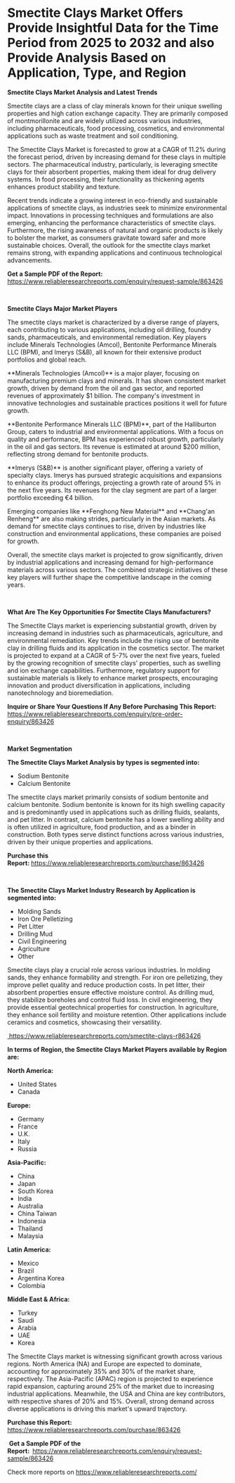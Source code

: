 <p><h1>Smectite Clays Market Offers Provide Insightful Data for the Time Period from 2025 to 2032 and also Provide Analysis Based on Application, Type, and Region</h1></p><p><strong>Smectite Clays Market Analysis and Latest Trends</strong></p>
<p><p>Smectite clays are a class of clay minerals known for their unique swelling properties and high cation exchange capacity. They are primarily composed of montmorillonite and are widely utilized across various industries, including pharmaceuticals, food processing, cosmetics, and environmental applications such as waste treatment and soil conditioning. </p><p>The Smectite Clays Market is forecasted to grow at a CAGR of 11.2% during the forecast period, driven by increasing demand for these clays in multiple sectors. The pharmaceutical industry, particularly, is leveraging smectite clays for their absorbent properties, making them ideal for drug delivery systems. In food processing, their functionality as thickening agents enhances product stability and texture. </p><p>Recent trends indicate a growing interest in eco-friendly and sustainable applications of smectite clays, as industries seek to minimize environmental impact. Innovations in processing techniques and formulations are also emerging, enhancing the performance characteristics of smectite clays. Furthermore, the rising awareness of natural and organic products is likely to bolster the market, as consumers gravitate toward safer and more sustainable choices. Overall, the outlook for the smectite clays market remains strong, with expanding applications and continuous technological advancements.</p></p>
<p><strong>Get a Sample PDF of the Report:&nbsp;</strong> <a href="https://www.reliableresearchreports.com/enquiry/request-sample/863426?utm_campaign=83&utm_medium=2&utm_source=Github&utm_content=ia&utm_term=30012025&utm_id=smectite-clays">https://www.reliableresearchreports.com/enquiry/request-sample/863426</a></p>
<p>&nbsp;</p>
<p><strong>Smectite Clays Major Market Players</strong></p>
<p><p>The smectite clays market is characterized by a diverse range of players, each contributing to various applications, including oil drilling, foundry sands, pharmaceuticals, and environmental remediation. Key players include Minerals Technologies (Amcol), Bentonite Performance Minerals LLC (BPM), and Imerys (S&B), all known for their extensive product portfolios and global reach.</p><p>**Minerals Technologies (Amcol)** is a major player, focusing on manufacturing premium clays and minerals. It has shown consistent market growth, driven by demand from the oil and gas sector, and reported revenues of approximately $1 billion. The company's investment in innovative technologies and sustainable practices positions it well for future growth.</p><p>**Bentonite Performance Minerals LLC (BPM)**, part of the Halliburton Group, caters to industrial and environmental applications. With a focus on quality and performance, BPM has experienced robust growth, particularly in the oil and gas sectors. Its revenue is estimated at around $200 million, reflecting strong demand for bentonite products.</p><p>**Imerys (S&B)** is another significant player, offering a variety of specialty clays. Imerys has pursued strategic acquisitions and expansions to enhance its product offerings, projecting a growth rate of around 5% in the next five years. Its revenues for the clay segment are part of a larger portfolio exceeding €4 billion.</p><p>Emerging companies like **Fenghong New Material** and **Chang'an Renheng** are also making strides, particularly in the Asian markets. As demand for smectite clays continues to rise, driven by industries like construction and environmental applications, these companies are poised for growth.</p><p>Overall, the smectite clays market is projected to grow significantly, driven by industrial applications and increasing demand for high-performance materials across various sectors. The combined strategic initiatives of these key players will further shape the competitive landscape in the coming years.</p></p>
<p>&nbsp;</p>
<p><strong>What Are The Key Opportunities For Smectite Clays Manufacturers?</strong></p>
<p><p>The Smectite Clays market is experiencing substantial growth, driven by increasing demand in industries such as pharmaceuticals, agriculture, and environmental remediation. Key trends include the rising use of bentonite clay in drilling fluids and its application in the cosmetics sector. The market is projected to expand at a CAGR of 5-7% over the next five years, fueled by the growing recognition of smectite clays' properties, such as swelling and ion exchange capabilities. Furthermore, regulatory support for sustainable materials is likely to enhance market prospects, encouraging innovation and product diversification in applications, including nanotechnology and bioremediation.</p></p>
<p><strong>Inquire or Share Your Questions If Any Before Purchasing This Report:</strong> <a href="https://www.reliableresearchreports.com/enquiry/pre-order-enquiry/863426?utm_campaign=83&utm_medium=2&utm_source=Github&utm_content=ia&utm_term=30012025&utm_id=smectite-clays">https://www.reliableresearchreports.com/enquiry/pre-order-enquiry/863426</a></p>
<p>&nbsp;</p>
<p><strong>Market Segmentation</strong></p>
<p><strong>The Smectite Clays Market Analysis by types is segmented into:</strong></p>
<p><ul><li>Sodium Bentonite</li><li>Calcium Bentonite</li></ul></p>
<p><p>The smectite clays market primarily consists of sodium bentonite and calcium bentonite. Sodium bentonite is known for its high swelling capacity and is predominantly used in applications such as drilling fluids, sealants, and pet litter. In contrast, calcium bentonite has a lower swelling ability and is often utilized in agriculture, food production, and as a binder in construction. Both types serve distinct functions across various industries, driven by their unique properties and applications.</p></p>
<p><strong>Purchase this Report:&nbsp;</strong><a href="https://www.reliableresearchreports.com/purchase/863426?utm_campaign=83&utm_medium=2&utm_source=Github&utm_content=ia&utm_term=30012025&utm_id=smectite-clays">https://www.reliableresearchreports.com/purchase/863426</a></p>
<p>&nbsp;</p>
<p><strong>The Smectite Clays Market Industry Research by Application is segmented into:</strong></p>
<p><ul><li>Molding Sands</li><li>Iron Ore Pelletizing</li><li>Pet Litter</li><li>Drilling Mud</li><li>Civil Engineering</li><li>Agriculture</li><li>Other</li></ul></p>
<p><p>Smectite clays play a crucial role across various industries. In molding sands, they enhance formability and strength. For iron ore pelletizing, they improve pellet quality and reduce production costs. In pet litter, their absorbent properties ensure effective moisture control. As drilling mud, they stabilize boreholes and control fluid loss. In civil engineering, they provide essential geotechnical properties for construction. In agriculture, they enhance soil fertility and moisture retention. Other applications include ceramics and cosmetics, showcasing their versatility.</p></p>
<p><a href="https://www.reliableresearchreports.com/smectite-clays-r863426?utm_campaign=83&utm_medium=2&utm_source=Github&utm_content=ia&utm_term=30012025&utm_id=smectite-clays">&nbsp;https://www.reliableresearchreports.com/smectite-clays-r863426</a></p>
<p><strong>In terms of Region, the Smectite Clays Market Players available by Region are:</strong></p>
<p>
    <p> <strong> North America: </strong>
        <ul>
            <li>United States</li>
            <li>Canada</li>
        </ul>
        </p> 
    <p> <strong> Europe: </strong>
        <ul>
            <li>Germany</li>
            <li>France</li>
            <li>U.K.</li>
            <li>Italy</li>
            <li>Russia</li>
        </ul>
        </p> 
    <p> <strong> Asia-Pacific: </strong>
        <ul>
            <li>China</li>
            <li>Japan</li>
            <li>South Korea</li>
            <li>India</li>
            <li>Australia</li>
            <li>China Taiwan</li>
            <li>Indonesia</li>
            <li>Thailand</li>
            <li>Malaysia</li>
        </ul>
        </p> 
    <p> <strong> Latin America: </strong>
        <ul>
            <li>Mexico</li>
            <li>Brazil</li>
            <li>Argentina Korea</li>
            <li>Colombia</li>
        </ul>
        </p> 
    <p> <strong> Middle East & Africa: </strong>
        <ul>
            <li>Turkey</li>
            <li>Saudi</li>
            <li>Arabia</li>
            <li>UAE</li>
            <li>Korea</li>
        </ul>
    </p>
    </p>
<p><p>The Smectite Clays market is witnessing significant growth across various regions. North America (NA) and Europe are expected to dominate, accounting for approximately 35% and 30% of the market share, respectively. The Asia-Pacific (APAC) region is projected to experience rapid expansion, capturing around 25% of the market due to increasing industrial applications. Meanwhile, the USA and China are key contributors, with respective shares of 20% and 15%. Overall, strong demand across diverse applications is driving this market's upward trajectory.</p></p>
<p><strong>Purchase this Report: </strong><a href="https://www.reliableresearchreports.com/purchase/863426?utm_campaign=83&utm_medium=2&utm_source=Github&utm_content=ia&utm_term=30012025&utm_id=smectite-clays">https://www.reliableresearchreports.com/purchase/863426</a></p>
<p>&nbsp;<strong>Get a Sample PDF of the Report:&nbsp;&nbsp;</strong><a href="https://www.reliableresearchreports.com/enquiry/request-sample/863426?utm_campaign=83&utm_medium=2&utm_source=Github&utm_content=ia&utm_term=30012025&utm_id=smectite-clays">https://www.reliableresearchreports.com/enquiry/request-sample/863426</a></p>
<p><strong></strong></p>
<p>Check more reports on <a href="https://www.reliableresearchreports.com/?utm_campaign=83&utm_medium=2&utm_source=Github&utm_content=ia&utm_term=30012025&utm_id=smectite-clays">https://www.reliableresearchreports.com/</a></p>